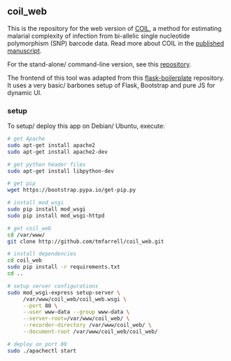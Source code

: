 
## coil_web

This is the repository for the web version of [COIL](https://www.broad.io/coil), a method for estimating malarial complexity of infection 
from bi-allelic single nucleotide polymorphism (SNP) barcode data. Read more about COIL in the [published manuscript](https://www.ncbi.nlm.nih.gov/pubmed/25599890).

For the stand-alone/ command-line version, see this [repository](https://github.com/kgalinsky/COIL). 

The frontend of this tool was adapted from this [flask-boilerplate](https://github.com/realpython/flask-boilerplate) repository. It uses a very basic/
barbones setup of Flask, Bootstrap and pure JS for dynamic UI.

### setup 

To setup/ deploy this app on Debian/ Ubuntu, execute: 

```bash
# get Apache
sudo apt-get install apache2
sudo apt-get install apache2-dev

# get python header files
sudo apt-get install libpython-dev

# get pip
wget https://bootstrap.pypa.io/get-pip.py

# install mod_wsgi
sudo pip install mod_wsgi
sudo pip install mod_wsgi-httpd

# get coil_web 
cd /var/www/
git clone http://github.com/tmfarrell/coil_web.git

# install dependencies
cd coil_web
sudo pip install -r requirements.txt
cd ..

# setup server configurations 
sudo mod_wsgi-express setup-server \
     /var/www/coil_web/coil_web.wsgi \
     --port 80 \
     --user www-data --group www-data \
     --server-root=/var/www/coil_web/ \
     --recorder-directory /var/www/coil_web/ \
     --document-root /var/www/coil_web/coil_web/

# deploy on port 80 
sudo ./apachectl start
```    